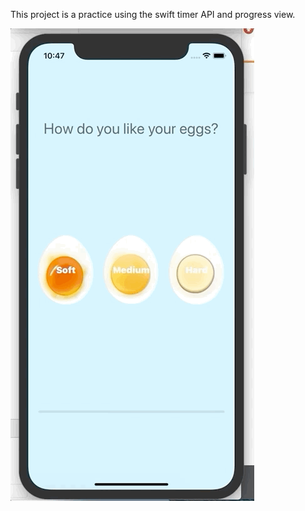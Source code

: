 This project is a practice using the swift timer API and progress view.

![Alt Text](EggTimer_demo.gif)